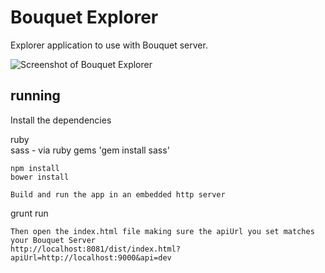 Bouquet Explorer
================

Explorer application to use with Bouquet server.  

![Screenshot of Bouquet Explorer](https://cdn-images-1.medium.com/max/800/1*lGn_zw6y1qD_6u4bUnIXmA.png)

## running

Install the dependencies  

ruby  
sass - via ruby gems 'gem install sass'

```
npm install
bower install 

Build and run the app in an embedded http server  
```
grunt run
```
Then open the index.html file making sure the apiUrl you set matches your Bouquet Server  
http://localhost:8081/dist/index.html?apiUrl=http://localhost:9000&api=dev
